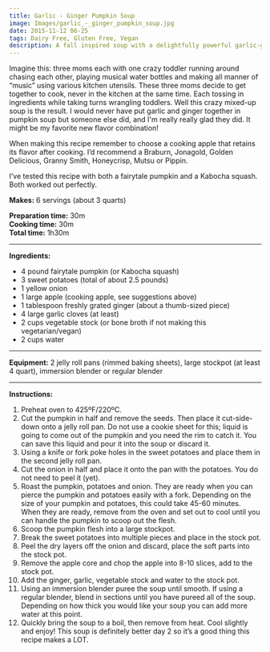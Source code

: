 ```yaml
---
title: Garlic - Ginger Pumpkin Soup
image: Images/garlic_-_ginger_pumpkin_soup.jpg
date: 2015-11-12 06-25
tags: Dairy Free, Gluten Free, Vegan
description: A fall inspired soup with a delightfully powerful garlic-ginger kick!
---
```

Imagine this: three moms each with one crazy toddler running around chasing each other, playing musical water bottles and making all manner of “music” using various kitchen utensils. These three moms decide to get together to cook, never in the kitchen at the same time. Each tossing in ingredients while taking turns wrangling toddlers. Well this crazy mixed-up soup is the result. I would never have put garlic and ginger together in pumpkin soup but someone else did, and I'm really really glad they did. It might be my favorite new flavor combination!

When making this recipe remember to choose a cooking apple that retains its flavor after cooking. I’d recommend a Braburn, Jonagold, Golden Delicious, Granny Smith, Honeycrisp, Mutsu or Pippin. 

I’ve tested this recipe with both a fairytale pumpkin and a Kabocha squash. Both worked out perfectly.

**Makes:** 6 servings (about 3 quarts)

**Preparation time:** 30m  
**Cooking time:** 30m  
**Total time:** 1h30m

---

**Ingredients:**

- 4 pound fairytale pumpkin  (or Kabocha squash)
- 3 sweet potatoes (total of about 2.5 pounds)
- 1 yellow onion
- 1 large apple (cooking apple, see suggestions above)
- 1 tablespoon freshly grated ginger (about a thumb-sized piece)
- 4 large garlic cloves (at least)
- 2 cups vegetable stock (or bone broth if not making this vegetarian/vegan)
- 2 cups water


---

**Equipment:** 2 jelly roll pans (rimmed baking sheets), large stockpot (at least 4 quart), immersion blender or regular blender

---

**Instructions:**

1. Preheat oven to 425ºF/220ºC.
1. Cut the pumpkin in half and remove the seeds. Then place it cut-side-down onto a jelly roll pan. Do not use a cookie sheet for this; liquid is going to come out of the pumpkin and you need the rim to catch it. You can save this liquid and pour it into the soup or discard it. 
1. Using a knife or fork poke holes in the sweet potatoes and place them in the second jelly roll pan. 
1. Cut the onion in half and place it onto the pan with the potatoes. You do not need to peel it (yet).
1. Roast the pumpkin, potatoes and onion. They are ready when you can pierce the pumpkin and potatoes easily with a fork. Depending on the size of your pumpkin and potatoes, this could take 45-60 minutes. When they are ready, remove from the oven and set out to cool until you can handle the pumpkin to scoop out the flesh. 
1. Scoop the pumpkin flesh into a large stockpot. 
1. Break the sweet potatoes into multiple pieces and place in the stock pot.
1. Peel the dry layers off the onion and discard, place the soft parts into the stock pot.
1. Remove the apple core and chop the apple into 8-10 slices, add to the stock pot.
1. Add the ginger, garlic, vegetable stock and water to the stock pot.
1. Using an immersion blender puree the soup until smooth. If using a regular blender, blend in sections until you have pureed all of the soup. Depending on how thick you would like your soup you can add more water at this point.
1. Quickly bring the soup to a boil, then remove from heat. Cool slightly and enjoy! This soup is definitely better day 2 so it’s a good thing this recipe makes a LOT.

